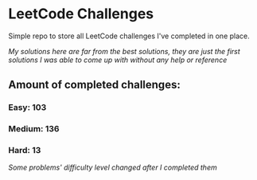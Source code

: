 
# LeetCode Challenges

Simple repo to store all LeetCode challenges I've completed in one place.

<i>My solutions here are far from the best solutions, they are just the first solutions I was able to come up with without any help or reference</i>

## Amount of completed challenges:

### Easy: 103

### Medium: 136

### Hard: 13

<i>Some problems' difficulty level changed after I completed them</i>
